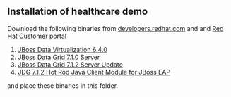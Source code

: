 ## Installation of healthcare demo

Download the following binaries from [developers.redhat.com](http://developers.redhat.com) and 
and [Red Hat Customer portal](http://access.redhat.com/downloads) 

1. [JBoss Data Virtualization 6.4.0](https://developers.redhat.com/download-manager/file/jboss-dv-6.4.0-installer.jar)
2. [JBoss Data Grid 7.1.0 Server](https://developers.redhat.com/download-manager/file/jboss-datagrid-7.1.0-server.zip)
3. [JBoss Data Grid 7.1.2 Server Update](https://access.redhat.com/jbossnetwork/restricted/softwareDownload.html?softwareId=56221)
4. [JDG 7.1.2 Hot Rod Java Client Module for JBoss EAP](https://access.redhat.com/jbossnetwork/restricted/softwareDownload.html?softwareId=56241)

and place these binaries in this folder.